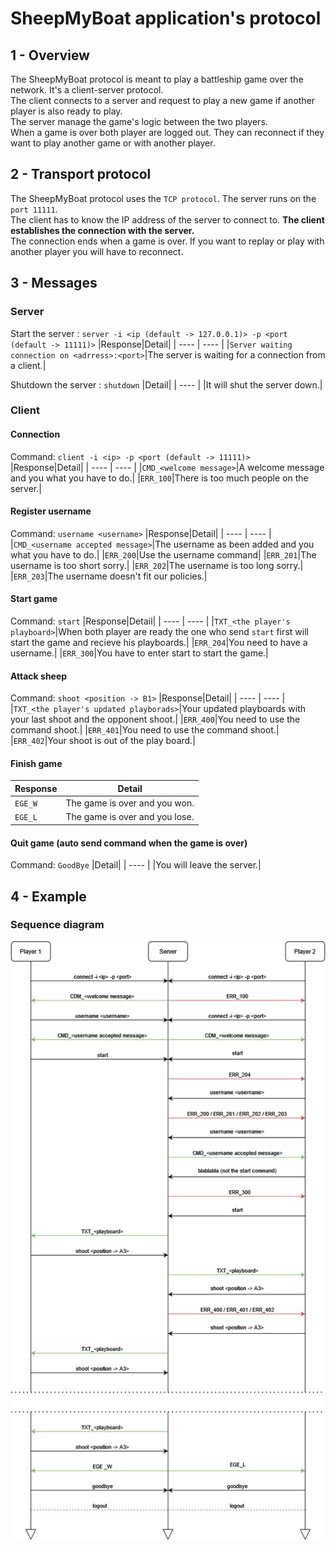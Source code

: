 # SheepMyBoat application's protocol

## 1 - Overview
The SheepMyBoat protocol is meant to play a battleship game over the network. It's a client-server protocol.   
The client connects to a server and request to play a new game if another player is also ready to play.    
The server manage the game's logic between the two players.  
When a game is over both player are logged out. They can reconnect if they want to play another game or with another player.

## 2 - Transport protocol
The SheepMyBoat protocol uses the `TCP protocol`. The server runs on the `port 11111`.  
The client has to know the IP address of the server to connect to. **The client establishes the connection with the server.**   
The connection ends when a game is over. If you want to replay or play with another player you will have to reconnect.

## 3 - Messages

### Server
Start the server : `server -i <ip (default -> 127.0.0.1)> -p <port (default -> 11111)>`
|Response|Detail|
| ---- | ---- |
|`Server waiting connection on <adrress>:<port>`|The server is waiting for a connection from a client.|

Shutdown the server : `shutdown`
|Detail|
| ---- |
|It will shut the server down.|


### Client
#### Connection
Command: `client -i <ip> -p <port (default -> 11111)>`
|Response|Detail|
| ---- | ---- |
|`CMD_<welcome message>`|A welcome message and you what you have to do.|
|`ERR_100`|There is too much people on the server.|

#### Register username
Command: `username <username>`
|Response|Detail|
| ---- | ---- |
|`CMD_<username accepted message>`|The username as been added and you what you have to do.|
|`ERR_200`|Use the username command|
|`ERR_201`|The username is too short sorry.|
|`ERR_202`|The username is too long sorry.|
|`ERR_203`|The username doesn't fit our policies.|

#### Start game
Command: `start`
|Response|Detail|
| ---- | ---- |
|`TXT_<the player's playboard>`|When both player are ready the one who send `start` first will start the game and recieve his playboards.|
|`ERR_204`|You need to have a username.|
|`ERR_300`|You have to enter start to start the game.|

#### Attack sheep
Command: `shoot <position -> B1>`
|Response|Detail|
| ---- | ---- |
|`TXT_<the player's updated playborads>`|Your updated playboards with your last shoot and the opponent shoot.|
|`ERR_400`|You need to use the command shoot.|
|`ERR_401`|You need to use the command shoot.|
|`ERR_402`|Your shoot is out of the play board.|

#### Finish game
|Response|Detail|
| ---- | ---- |
|`EGE_W`|The game is over and you won.|
|`EGE_L`|The game is over and you lose.|

#### Quit game (auto send command when the game is over)
Command: `GoodBye`
|Detail|
| ---- |
|You will leave the server.|

## 4 - Example

### Sequence diagram

![SheepMyBoatProtocl](/SheepMyBoatProtocol.drawio.png)



